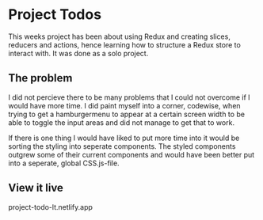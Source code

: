 # Project Todos

This weeks project has been about using Redux and creating slices, reducers and actions, hence learning how to structure a Redux store to interact with. It was done as a solo project.

## The problem

I did not percieve there to be many problems that I could not overcome if I would have more time. I did paint myself into a corner, codewise,
when trying to get a hamburgermenu to appear at a certain screen width to be able to toggle the input areas and did not manage to get that to work.

If there is one thing I would have liked to put more time into it would be sorting the styling into seperate components. The styled components outgrew some of their current components and would have been better put into a seperate, global CSS.js-file.

## View it live

project-todo-lt.netlify.app
